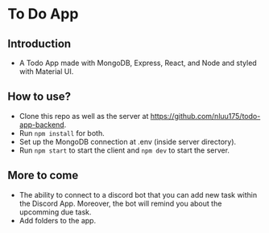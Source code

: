 # To Do App

## Introduction

- A Todo App made with MongoDB, Express, React, and Node and styled with Material UI.

## How to use?

- Clone this repo as well as the server at https://github.com/nluu175/todo-app-backend.
- Run `npm install` for both.
- Set up the MongoDB connection at .env (inside server directory).
- Run `npm start` to start the client and `npm dev` to start the server.

## More to come

- The ability to connect to a discord bot that you can add new task within the Discord App. Moreover, the bot will remind you about the upcomming due task.
- Add folders to the app.
